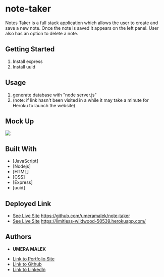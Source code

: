 # note-taker
Notes Taker is a full stack application which allows the user to create and save a new note. Once the note is saved it appears on the left panel. User also has an option to delete a note. 

## Getting Started
1. Install express
2. Install uuid


## Usage 
1. generate database with "node server.js"
 2. (note: if link hasn't been visited in a while it may take a minute for Heroku to launch the website)

## Mock Up
![](img/)

## Built With

* [JavaScript]
* [Nodejs]
* [HTML] 
* [CSS]
* [Express]
* [uuid]

## Deployed Link

* [See Live Site](#) https://github.com/umeramalek/note-taker
* [See Live Site](#) https://limitless-wildwood-50539.herokuapp.com/



## Authors

* **UMERA MALEK** 

- [Link to Portfolio Site](https://umeramalek.github.io/)
- [Link to Github](https://github.com/umeramalek)
- [Link to LinkedIn](www.linkedin.com/in/umeramalek)
